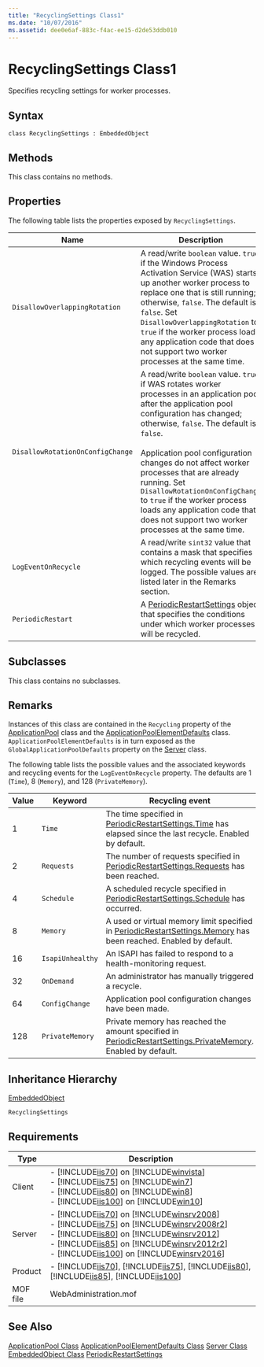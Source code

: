 ```yaml
---
title: "RecyclingSettings Class1"
ms.date: "10/07/2016"
ms.assetid: dee0e6af-883c-f4ac-ee15-d2de53ddb010
---
```

# RecyclingSettings Class1
Specifies recycling settings for worker processes.  
  
## Syntax  
  
```vbs  
class RecyclingSettings : EmbeddedObject  
```  
  
## Methods  
 This class contains no methods.  
  
## Properties  
 The following table lists the properties exposed by `RecyclingSettings`.  
  
|Name|Description|  
|----------|-----------------|  
|`DisallowOverlappingRotation`|A read/write `boolean` value. `true` if the Windows Process Activation Service (WAS) starts up another worker process to replace one that is still running; otherwise, `false`. The default is `false`. Set `DisallowOverlappingRotation` to `true` if the worker process loads any application code that does not support two worker processes at the same time.|  
|`DisallowRotationOnConfigChange`|A read/write `boolean` value. `true` if WAS rotates worker processes in an application pool after the application pool configuration has changed; otherwise, `false`. The default is `false`.<br /><br /> Application pool configuration changes do not affect worker processes that are already running. Set `DisallowRotationOnConfigChange` to `true` if the worker process loads any application code that does not support two worker processes at the same time.|  
|`LogEventOnRecycle`|A read/write `sint32` value that contains a mask that specifies which recycling events will be logged. The possible values are listed later in the Remarks section.|  
|`PeriodicRestart`|A [PeriodicRestartSettings](../wmi-provider/periodicrestartsettings-class.md) object that specifies the conditions under which worker processes will be recycled.|  
  
## Subclasses  
 This class contains no subclasses.  
  
## Remarks  
 Instances of this class are contained in the `Recycling` property of the [ApplicationPool](../wmi-provider/applicationpool-class.md) class and the [ApplicationPoolElementDefaults](../wmi-provider/applicationpoolelementdefaults-class.md) class. `ApplicationPoolElementDefaults` is in turn exposed as the `GlobalApplicationPoolDefaults` property on the [Server](../wmi-provider/server-class.md) class.  
  
 The following table lists the possible values and the associated keywords and recycling events for the `LogEventOnRecycle` property. The defaults are 1 (`Time`), 8 (`Memory`), and 128 (`PrivateMemory`).  
  
|Value|Keyword|Recycling event|  
|-----------|-------------|---------------------|  
|1|`Time`|The time specified in [PeriodicRestartSettings.Time](../wmi-provider/periodicrestartsettings-class.md) has elapsed since the last recycle. Enabled by default.|  
|2|`Requests`|The number of requests specified in [PeriodicRestartSettings.Requests](../wmi-provider/periodicrestartsettings-class.md) has been reached.|  
|4|`Schedule`|A scheduled recycle specified in [PeriodicRestartSettings.Schedule](../wmi-provider/periodicrestartsettings-class.md) has occurred.|  
|8|`Memory`|A used or virtual memory limit specified in [PeriodicRestartSettings.Memory](../wmi-provider/periodicrestartsettings-class.md) has been reached. Enabled by default.|  
|16|`IsapiUnhealthy`|An ISAPI has failed to respond to a health-monitoring request.|  
|32|`OnDemand`|An administrator has manually triggered a recycle.|  
|64|`ConfigChange`|Application pool configuration changes have been made.|  
|128|`PrivateMemory`|Private memory has reached the amount specified in [PeriodicRestartSettings.PrivateMemory](../wmi-provider/periodicrestartsettings-class.md). Enabled by default.|  
  
## Inheritance Hierarchy  
 [EmbeddedObject](../wmi-provider/embeddedobject-class.md)  
  
 `RecyclingSettings`  
  
## Requirements  
  
|Type|Description|  
|----------|-----------------|  
|Client|-   [!INCLUDE[iis70](../wmi-provider/includes/iis70-md.md)] on [!INCLUDE[winvista](../wmi-provider/includes/winvista-md.md)]<br />-   [!INCLUDE[iis75](../wmi-provider/includes/iis75-md.md)] on [!INCLUDE[win7](../wmi-provider/includes/win7-md.md)]<br />-   [!INCLUDE[iis80](../wmi-provider/includes/iis80-md.md)] on [!INCLUDE[win8](../wmi-provider/includes/win8-md.md)]<br />-   [!INCLUDE[iis100](../wmi-provider/includes/iis100-md.md)] on [!INCLUDE[win10](../wmi-provider/includes/win10-md.md)]|  
|Server|-   [!INCLUDE[iis70](../wmi-provider/includes/iis70-md.md)] on [!INCLUDE[winsrv2008](../wmi-provider/includes/winsrv2008-md.md)]<br />-   [!INCLUDE[iis75](../wmi-provider/includes/iis75-md.md)] on [!INCLUDE[winsrv2008r2](../wmi-provider/includes/winsrv2008r2-md.md)]<br />-   [!INCLUDE[iis80](../wmi-provider/includes/iis80-md.md)] on [!INCLUDE[winsrv2012](../wmi-provider/includes/winsrv2012-md.md)]<br />-   [!INCLUDE[iis85](../wmi-provider/includes/iis85-md.md)] on [!INCLUDE[winsrv2012r2](../wmi-provider/includes/winsrv2012r2-md.md)]<br />-   [!INCLUDE[iis100](../wmi-provider/includes/iis100-md.md)] on [!INCLUDE[winsrv2016](../wmi-provider/includes/winsrv2016-md.md)]|  
|Product|-   [!INCLUDE[iis70](../wmi-provider/includes/iis70-md.md)], [!INCLUDE[iis75](../wmi-provider/includes/iis75-md.md)], [!INCLUDE[iis80](../wmi-provider/includes/iis80-md.md)], [!INCLUDE[iis85](../wmi-provider/includes/iis85-md.md)], [!INCLUDE[iis100](../wmi-provider/includes/iis100-md.md)]|  
|MOF file|WebAdministration.mof|  
  
## See Also  
 [ApplicationPool Class](../wmi-provider/applicationpool-class.md)
 [ApplicationPoolElementDefaults Class](../wmi-provider/applicationpoolelementdefaults-class.md)
 [Server Class](../wmi-provider/server-class.md)
 [EmbeddedObject Class](../wmi-provider/embeddedobject-class.md)
 [PeriodicRestartSettings](../wmi-provider/periodicrestartsettings-class.md)
